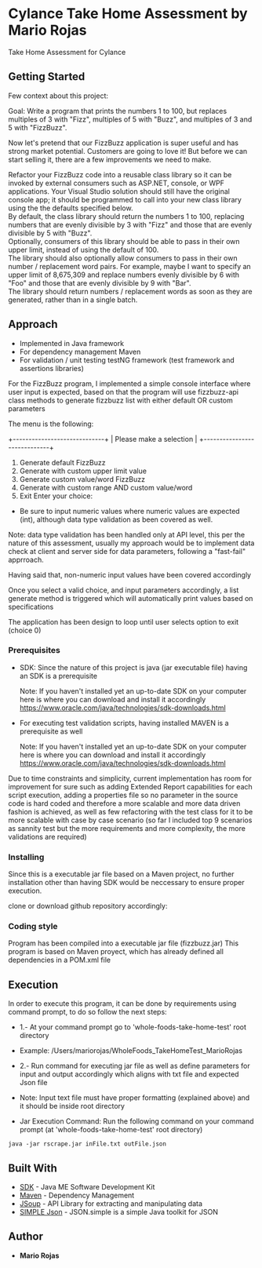 # Cylance Take Home Assessment by Mario Rojas
Take Home Assessment for Cylance

## Getting Started
Few context about this project:

Goal: Write a program that prints the numbers 1 to 100, but replaces multiples of 3 with "Fizz", multiples of 5 with "Buzz", and multiples of 3 and 5 with "FizzBuzz".

Now let's pretend that our FizzBuzz application is super useful and has strong market potential. Customers are going to love it! But before we can start selling it, there are a few improvements we need to make.

Refactor your FizzBuzz code into a reusable class library so it can be invoked by external consumers such as ASP.NET, console, or WPF applications. Your Visual Studio solution should still have the original console app; it should be programmed to call into your new class library using the the defaults specified below.  
By default, the class library should return the numbers 1 to 100, replacing numbers that are evenly divisible by 3 with "Fizz" and those that are evenly divisible by 5 with "Buzz".  
Optionally, consumers of this library should be able to pass in their own upper limit, instead of using the default of 100.  
The library should also optionally allow consumers to pass in their own number / replacement word pairs. For example, maybe I want to specify an upper limit of 8,675,309 and replace numbers evenly divisible by 6 with "Foo" and those that are evenly divisible by 9 with "Bar".  
The library should return numbers / replacement words as soon as they are generated, rather than in a single batch.  

## Approach  
- Implemented in Java framework  
- For dependency management Maven
- For validation / unit testing  testNG framework (test framework and assertions libraries)

For the FizzBuzz program, I implemented a simple console interface where user input is expected, based on that the program will use fizzbuzz-api class methods to generate fizzbuzz list with either default OR custom parameters

The menu is the following: 

+-----------------------------+
|   Please make a selection   |
+-----------------------------+
1) Generate default FizzBuzz
2) Generate with custom upper limit value
3) Generate custom value/word FizzBuzz
4) Generate with custom range AND custom value/word
0) Exit
Enter your choice:   

- Be sure to input numeric values where numeric values are expected (int), although data type validation as been covered as well.

Note: data type validation has been handled only at API level, this per the nature of this assessment, usually my approach would be to implement data check at client and server side for data parameters, following a "fast-fail" apprroach.

Having said that, non-numeric input values have been covered accordingly 

Once you select a valid choice, and input parameters accordingly, a list generate method is triggered which will automatically print values based on specifications

The application has been design to loop until user selects option to exit (choice 0)

### Prerequisites
- SDK: Since the nature of this project is java (jar executable file) having an SDK is a prerequisite 

    Note: If you haven't installed yet an up-to-date SDK on your computer here is where you can download and install it accordingly 
    https://www.oracle.com/java/technologies/sdk-downloads.html

- For executing test validation scripts, having installed MAVEN is a prerequisite as well

    Note: If you haven't installed yet an up-to-date SDK on your computer here is where you can download and install it accordingly 
    https://www.oracle.com/java/technologies/sdk-downloads.html


Due to time constraints and simplicity, current implementation has room for improvement for sure such as adding Extended Report capabilities for each script execution, adding a properties file so no parameter in the source code is hard coded and therefore a more scalable and more data driven fashion is achieved, as well as few refactoring with the test class for it to be more scalable with case by case scenario (so far I included top 9 scenarios as sannity test but the more requirements and more complexity, the more validations are required)


### Installing
Since this is a executable jar file based on a Maven project, no further installation other than having SDK would be neccessary to ensure proper execution.

clone or download github repository accordingly: 

### Coding style
Program has been compiled into a executable jar file (fizzbuzz.jar) 
This program is based on Maven proyect, which has already defined all dependencies in a POM.xml file


## Execution

In order to execute this program, it can be done by requirements using command prompt, to do so follow the next steps: 

* 1.- At your command prompt go to 'whole-foods-take-home-test' root directory 
- Example: /Users/mariorojas/WholeFoods_TakeHomeTest_MarioRojas

* 2.- Run command for executing jar file as well as define parameters for input and output accordingly which aligns with txt file and expected Json file 
- Note: Input text file must have proper formatting (explained above) and it should be inside root directory

- Jar Execution Command: Run the following command on your command prompt (at 'whole-foods-take-home-test' root directory)

```
java -jar rscrape.jar inFile.txt outFile.json
```


## Built With
* [SDK](https://www.oracle.com/java/technologies/sdk-downloads.html) - Java ME Software Development Kit
* [Maven](https://maven.apache.org/) - Dependency Management
* [JSoup](https://jsoup.org/) - API Library for extracting and manipulating data
* [SIMPLE Json](https://github.com/fangyidong/json-simple) - JSON.simple is a simple Java toolkit for JSON


## Author

* **Mario Rojas**

